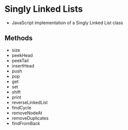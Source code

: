 # Singly Linked Lists
- JavaScript implementation of a Singly Linked List class

## Methods
- size
- peekHead
- peekTail
- insertHead
- push
- pop
- get
- set
- shift
- print
- reverseLinkedList
- findCycle
- removeNodeAt
- removeDuplicates
- findFromBack
